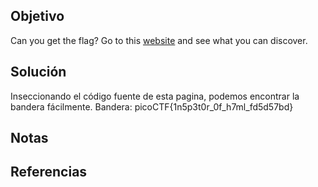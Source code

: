## Objetivo
Can you get the flag? Go to this [website](http://saturn.picoctf.net:64200/) and see what you can discover.
## Solución
Inseccionando el código fuente de esta pagina, podemos encontrar la bandera fácilmente.
Bandera: picoCTF{1n5p3t0r_0f_h7ml_fd5d57bd}
## Notas

## Referencias